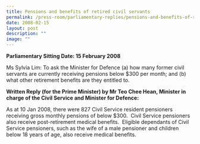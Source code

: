 ```yaml
---
title: Pensions and benefits of retired civil servants
permalink: /press-room/parliamentary-replies/pensions-and-benefits-of-retired-civil-servants/
date: 2008-02-15
layout: post
description: ""
image: ""
---
```


**Parliamentary Sitting Date: 15 February 2008**

Ms Sylvia Lim: To ask the Minister for Defence (a) how many former civil servants are currently receiving pensions below $300 per month; and (b) what other retirement benefits are they entitled to.

**Written Reply (for the Prime Minister) by Mr Teo Chee Hean, Minister in charge of the Civil Service and Minister for Defence:**

As at 10 Jan 2008, there were 827 Civil Service resident pensioners receiving gross monthly pensions of below $300.  Civil Service pensioners also receive post-retirement medical benefits.  Eligible dependants of Civil Service pensioners, such as the wife of a male pensioner and children below 18 years of age, also receive medical benefits.
